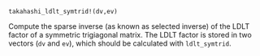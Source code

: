 ```
takahashi_ldlt_symtrid!(dv,ev)
```

Compute the sparse inverse (as known as selected inverse) of the LDLT factor of a symmetric trigiagonal matrix. The LDLT factor is stored in two vectors (`dv` and `ev`), which should be calculated with `ldlt_symtrid`.

